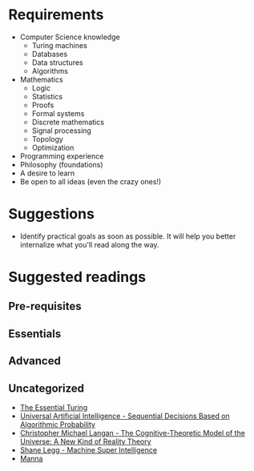 # Requirements

- Computer Science knowledge
    + Turing machines
    + Databases
    + Data structures
    + Algorithms
- Mathematics
    + Logic
    + Statistics
    + Proofs
    + Formal systems
    + Discrete mathematics
    + Signal processing
    + Topology
    + Optimization
- Programming experience
- Philosophy (foundations)
- A desire to learn
- Be open to all ideas (even the crazy ones!)

# Suggestions

- Identify practical goals as soon as possible. It will help you better internalize what you'll read along the way.

# Suggested readings

## Pre-requisites

## Essentials

## Advanced

## Uncategorized

- [The Essential Turing](http://www.amazon.com/The-Essential-Turing-Philosophy-Intelligence/dp/0198250800)
- [Universal Artificial Intelligence - Sequential Decisions Based on Algorithmic Probability](http://www.hutter1.net/ai/uaibook.htm)
- [Christopher Michael Langan - The Cognitive-Theoretic Model of the Universe:
A New Kind of Reality Theory](http://www.megafoundation.org/CTMU/Articles/Langan_CTMU_092902.pdf)
- [Shane Legg - Machine Super Intelligence](http://www.vetta.org/documents/Machine_Super_Intelligence.pdf)
- [Manna](http://marshallbrain.com/manna1.htm)